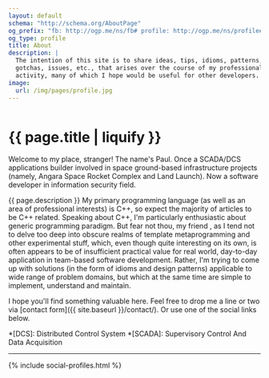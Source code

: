 ```yaml
---
layout: default
schema: "http://schema.org/AboutPage"
og_prefix: "fb: http://ogp.me/ns/fb# profile: http://ogp.me/ns/profile#"
og_type: profile
title: About
description: |
  The intention of this site is to share ideas, tips, idioms, patterns,
  gotchas, issues, etc., that arises over the course of my professional
  activity, many of which I hope would be useful for other developers.
image:
  url: /img/pages/profile.jpg
---
```


<figure><img src="{{ site.baseurl }}/img/pages/about.jpg" alt></figure>

# {{ page.title | liquify }}
<span class="drop-letter">W</span><span>elcome</span> to my place, stranger!
The name's Paul. Once a SCADA/DCS applications builder involved in space
ground-based infrastructure projects (namely, Angara Space Rocket Complex and
Land Launch). Now a software developer in information security field.

{{ page.description }} My primary programming language (as well as an area of
professional interests) is C++, so expect the majority of articles to be C++
related. Speaking about C++, I'm particularly enthusiastic about generic
programming paradigm. But fear not thou, my friend <i class="fa fa-smile-o"
title="Smile"></i>, as I tend not to delve too deep into obscure realms of
template metaprogramming and other experimental stuff, which, even though quite
interesting on its own, is often appears to be of insufficient practical value
for real world, day-to-day application in team-based software development.
Rather, I'm trying to come up with solutions (in the form of idioms and design
patterns) applicable to wide range of problem domains, but which at the same
time are simple to implement, understand and maintain.

I hope you'll find something valuable here. Feel free to drop me a line or two
via [contact form]({{ site.baseurl }}/contact/). Or use one of the social
links below.

*[DCS]: Distributed Control System
*[SCADA]: Supervisory Control And Data Acquisition

---

{% include social-profiles.html %}

<!-- https://developers.google.com/structured-data/customize/social-profiles -->
<script type="application/ld+json">
  {
    "@context" : "http://schema.org",
    "@type" : "Person",
    "name" : "Pavel Frolov",
    "url" : "{{ site.url }}{{ site.base_url }}{{ page.url }}",
    "image": "{{ site.url }}{{ site.baseurl }}{{ page.image.url }}",
    "sameAs" : [
      "{{ site.facebook.profile }}",
      "{{ site.twitter.profile }}",
      "{{ site.linkedin_profile }}",
      "{{ site.github_profile }}"
    ],
    "gender": "male",
    "alumniOf": "Moscow State Industrial University",
    "jobTitle": "Software Developer",
    "worksFor": "Positive Technologies"
  }
</script>

<!-- https://developers.google.com/structured-data/breadcrumbs -->
<script type="application/ld+json">
  {
    "@context": "http://schema.org",
    "@type": "BreadcrumbList",
    "itemListElement": [
      {
        "@type": "ListItem",
        "position": 1,
        "item": {
          "@id": "{{ site.url}}{{ site.baseurl }}",
          "name": "Home"
        }
      },
      {
        "@type": "ListItem",
        "position": 2,
        "item": {
          "@id": "{{ site.url}}{{ site.baseurl }}{{ page.url }}",
          "name": "{{ page.title }}"
        }
      }
    ]
  }
</script>
